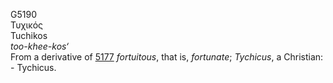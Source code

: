 <body>
  <p>G5190<br>  Τυχικός  <br> Tuchikos  <br><i>too-khee-kos‘ </i><br>From a derivative of <a href="g5177.htm">5177</a>  <i>fortuitous</i>, that is, <i>fortunate</i>; <i>Tychicus</i>, a Christian: - Tychicus.<br></p>
 </body>